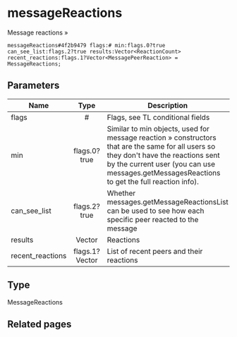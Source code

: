 # messageReactions
Message reactions »

```
messageReactions#4f2b9479 flags:# min:flags.0?true can_see_list:flags.2?true results:Vector<ReactionCount> recent_reactions:flags.1?Vector<MessagePeerReaction> = MessageReactions;
```

## Parameters
| Name | Type | Description |
| ---- | :----: | ----------- |
| flags | # | Flags, see TL conditional fields |
| min | flags.0?true | Similar to min objects, used for message reaction » constructors that are the same for all users so they don't have the reactions sent by the current user (you can use messages.getMessagesReactions to get the full reaction info). |
| can_see_list | flags.2?true | Whether messages.getMessageReactionsList can be used to see how each specific peer reacted to the message |
| results | Vector<ReactionCount> | Reactions |
| recent_reactions | flags.1?Vector<MessagePeerReaction> | List of recent peers and their reactions |


## Type
MessageReactions

## Related pages
